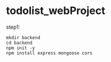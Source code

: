 # todolist_webProject

step1:

```
mkdir backend
cd backend
npm init -y
npm install express mongoose cors

```
